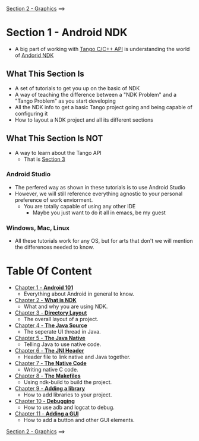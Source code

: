 [Section 2 - Graphics](../Section_02_Graphics) ==>

# Section 1 - Android NDK
* A big part of working with [Tango C/C++ API](https://developers.google.com/tango/apis/c/) is understanding the world of [Andorid NDK](https://developer.android.com/ndk/index.html)

## What This Section Is
* A set of tutorials to get you up on the basic of NDK
* A way of teaching the difference between a "NDK Problem" and a "Tango Problem" as you start developing
* All the NDK info to get a basic Tango project going and being capable of configuring it
* How to layout a NDK project and all its different sections

## What This Section Is NOT
* A way to learn about the Tango API
    * That is [Section 3](../Section_03_Tango)
    
### Android Studio
* The perfered way as shown in these tutorials is to use Android Studio
* However, we will still reference everything agnostic to your personal preference of work enviorment.
    * You are totally capable of using any other IDE
        * Maybe you just want to do it all in emacs, be my guest
    
### Windows, Mac, Linux
* All these tutorials work for any OS, but for arts that don't we will mention the differences needed to know.

# Table Of Content
* [Chapter 1 - **Android 101**](./Tutorials/Chapter_01.md)
    * Everything about Android in general to know.
* [Chapter 2 - **What is NDK**](./Tutorials/Chapter_02.md)
    * What and why you are using NDK.
* [Chapter 3 - **Directory Layout**](./Tutorials/Chapter_03.md)
    * The overall layout of a project.
* [Chapter 4 - **The Java Source**](./Tutorials/Chapter_04.md)
    * The seperate UI thread in Java.
* [Chapter 5 - **The Java Native**](./Tutorials/Chapter_05.md)
    * Telling Java to use native code.
* [Chapter 6 - **The JNI Header**](./Tutorials/Chapter_06.md)
    * Header file to link native and Java together.
* [Chapter 7 - **The Native Code**](./Tutorials/Chapter_07.md)
    * Writing native C code.
* [Chapter 8 - **The Makefiles**](./Tutorials/Chapter_08.md)
    * Using ndk-build to build the project.
* [Chapter 9 - **Adding a library**](./Tutorials/Chapter_09.md)
    * How to add libraries to your project.
* [Chapter 10 - **Debugging**](./Tutorials/Chapter_10.md)
    * How to use adb and logcat to debug.	
* [Chapter 11 - **Adding a GUI**](./Tutorials/Chapter_11.md)
    * How to add a button and other GUI elements.        
        
[Section 2 - Graphics](../Section_02_Graphics) ==>